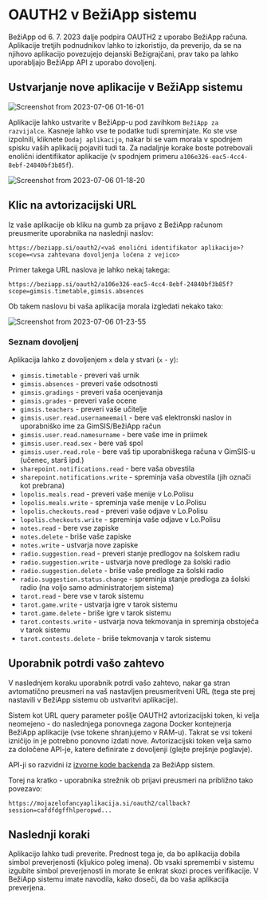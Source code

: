# OAUTH2 v BežiApp sistemu

BežiApp od 6. 7. 2023 dalje podpira OAUTH2 z uporabo BežiApp računa. Aplikacije tretjih podnudnikov lahko to izkoristijo, da preverijo, da se na njihovo aplikacijo povezujejo dejanski Bežigrajčani, prav tako pa lahko uporabljajo BežiApp API z uporabo dovoljenj.

## Ustvarjanje nove aplikacije v BežiApp sistemu

![Screenshot from 2023-07-06 01-16-01](https://github.com/bezidev/docs/assets/52399966/6198f3d4-e7c6-48b3-830c-b9b67e8e9300)

Aplikacije lahko ustvarite v BežiApp-u pod zavihkom `BežiApp za razvijalce`. Kasneje lahko vse te podatke tudi spreminjate. Ko ste vse izpolnili, kliknete `Dodaj aplikacijo`, nakar bi se vam morala v spodnjem spisku vaših aplikacij pojaviti tudi ta. Za nadaljnje korake boste potrebovali enolični identifikator aplikacije (v spodnjem primeru `a106e326-eac5-4cc4-8ebf-24840bf3b85f`).

![Screenshot from 2023-07-06 01-18-20](https://github.com/bezidev/docs/assets/52399966/c0aabe53-bb45-4132-8da6-a461ba39ea24)

## Klic na avtorizacijski URL

Iz vaše aplikacije ob kliku na gumb za prijavo z BežiApp računom preusmerite uporabnika na naslednji naslov:

```
https://beziapp.si/oauth2/<vaš enolični identifikator aplikacije>?scope=<vsa zahtevana dovoljenja ločena z vejico>
```

Primer takega URL naslova je lahko nekaj takega:
```
https://beziapp.si/oauth2/a106e326-eac5-4cc4-8ebf-24840bf3b85f?scope=gimsis.timetable,gimsis.absences
```

Ob takem naslovu bi vaša aplikacija morala izgledati nekako tako:

![Screenshot from 2023-07-06 01-23-55](https://github.com/bezidev/docs/assets/52399966/2e7b021c-2fcf-40e7-90fa-c00760f66908)

### Seznam dovoljenj
Aplikacija lahko z dovoljenjem `x` dela y stvari (`x` - y):

- `gimsis.timetable` - preveri vaš urnik
- `gimsis.absences` - preveri vaše odsotnosti
- `gimsis.gradings` - preveri vaša ocenjevanja
- `gimsis.grades` - preveri vaše ocene
- `gimsis.teachers` - preveri vaše učitelje
- `gimsis.user.read.usernameemail` - bere vaš elektronski naslov in uporabniško ime za GimSIS/BežiApp račun
- `gimsis.user.read.namesurname` - bere vaše ime in priimek
- `gimsis.user.read.sex` - bere vaš spol
- `gimsis.user.read.role` - bere vaš tip uporabniškega računa v GimSIS-u (učenec, starš ipd.)
- `sharepoint.notifications.read` - bere vaša obvestila
- `sharepoint.notifications.write` - spreminja vaša obvestila (jih označi kot prebrana)
- `lopolis.meals.read` - preveri vaše menije v Lo.Polisu
- `lopolis.meals.write` - spreminja vaše menije v Lo.Polisu
- `lopolis.checkouts.read` - preveri vaše odjave v Lo.Polisu
- `lopolis.checkouts.write` - spreminja vaše odjave v Lo.Polisu
- `notes.read` - bere vse zapiske
- `notes.delete` - briše vaše zapiske
- `notes.write` - ustvarja nove zapiske
- `radio.suggestion.read` - preveri stanje predlogov na šolskem radiu
- `radio.suggestion.write` - ustvarja nove predloge za šolski radio
- `radio.suggestion.delete` - briše vaše predloge za šolski radio
- `radio.suggestion.status.change` - spreminja stanje predloga za šolski radio (na voljo samo administratorjem sistema)
- `tarot.read` - bere vse v tarok sistemu
- `tarot.game.write` - ustvarja igre v tarok sistemu
- `tarot.game.delete` - briše igre v tarok sistemu
- `tarot.contests.write` - ustvarja nova tekmovanja in spreminja obstoječa v tarok sistemu
- `tarot.contests.delete` - briše tekmovanja v tarok sistemu

## Uporabnik potrdi vašo zahtevo

V naslednjem koraku uporabnik potrdi vašo zahtevo, nakar ga stran avtomatično preusmeri na vaš nastavljen preusmeritveni URL (tega ste prej nastavili v BežiApp sistemu ob ustvaritvi aplikacije).

Sistem kot URL query parameter pošlje OAUTH2 avtorizacijski token, ki velja neomejeno - do naslednjega ponovnega zagona Docker kontejnerja BežiApp aplikacije (vse tokene shranjujemo v RAM-u). Takrat se vsi tokeni izničijo in je potrebno ponovno izdati nove. Avtorizacijski token velja samo za določene API-je, katere definirate z dovoljenji (glejte prejšnje poglavje).

API-ji so razvidni iz [izvorne kode backenda](https://github.com/bezidev/BeziAppBackend) za BežiApp sistem.

Torej na kratko - uporabnika strežnik ob prijavi preusmeri na približno tako povezavo:

```
https://mojazelofancyaplikacija.si/oauth2/callback?session=cafdfdgffhlperopwd...
```


## Naslednji koraki

Aplikacijo lahko tudi preverite. Prednost tega je, da bo aplikacija dobila simbol preverjenosti (kljukico poleg imena). Ob vsaki spremembi v sistemu izgubite simbol preverjenosti in morate še enkrat skozi proces verifikacije. V BežiApp sistemu imate navodila, kako doseči, da bo vaša aplikacija preverjena.
